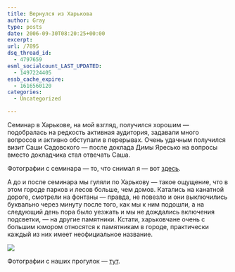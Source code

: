 ```yaml
---
title: Вернулся из Харькова
author: Gray
type: posts
date: 2006-09-30T08:20:25+00:00
excerpt:
url: /7895
dsq_thread_id:
  - 4797659
esml_socialcount_LAST_UPDATED:
  - 1497224405
essb_cache_expire:
  - 1616560120
categories:
  - Uncategorized

---
```








Семинар в Харькове, на мой взгляд, получился хорошим &#8212; подобралась на редкость активная аудитория, задавали много вопросов и активно обступали в перерывах. Очень удачным получился визит Саши Садовского &#8212; после доклада Димы Яресько на вопросы вместо докладчика стал отвечать Саша.

Фотографии с семинара &#8212; то, что снимал я &#8212; вот <a href="http://public.fotki.com/SergeyPetrenko/yandex/kharkov/" target="_blank">здесь</a>.

А до и после семинара мы гуляли по Харькову &#8212; такое ощущение, что в этом городе парков и лесов больше, чем домов. Катались на канатной дороге, смотрели на фонтаны &#8212; правда, не повезло и они выключились буквально через минуту после того, как мы к ним подошли, а на следующий день пора было уезжать и мы не дождались включения подсветки, &#8212; на другие памятники. Кстати, харьковчане очень с большим юмором относятся к памятникам в городе, практически каждый из них имеет неофициальное название.

[<img src="https://i1.wp.com/images19.fotki.com/v315/photos/5/520379/4089814/011495-vi.jpg?w=740" border="0" data-recalc-dims="1" />][1] 

Фотографии с наших прогулок &#8212; <a href="http://public.fotki.com/SergeyPetrenko/cities/kharkov/" target="_blank">тут</a>.

 [1]: http://public.fotki.com/SergeyPetrenko/cities/kharkov/011495.html